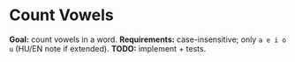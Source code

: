 # Count Vowels

**Goal:** count vowels in a word.
**Requirements:** case-insensitive; only `a e i o u` (HU/EN note if extended).
**TODO:** implement + tests.

